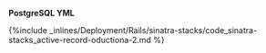 <!-- usedin: [ _rails/deployment] - post: -->


**PostgreSQL YML**

{%include _inlines/Deployment/Rails/sinatra-stacks/code_sinatra-stacks_active-record-oductiona-2.md %}
